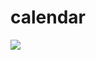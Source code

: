 # calendar
![](https://cdn.discordapp.com/attachments/773407242670178316/773407300316168262/2020-11-04_10-27-07.gif)
